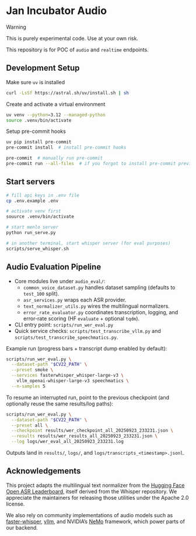 # Jan Incubator Audio

> [!WARNING]
> This is purely experimental code. Use at your own risk.
>

This repository is for POC of `audio` and `realtime` endpoints.

## Development Setup

Make sure `uv` is installed

```bash
curl -LsSf https://astral.sh/uv/install.sh | sh
```

Create and activate a virtual environment

```bash
uv venv --python=3.12 --managed-python
source .venv/bin/activate
```

Setup pre-commit hooks

```bash
uv pip install pre-commit
pre-commit install  # install pre-commit hooks

pre-commit  # manually run pre-commit
pre-commit run --all-files  # if you forgot to install pre-commit previously
```

## Start servers

```bash
# fill api keys in .env file
cp .env.example .env

# activate venv first
souurce .venv/bin/activate

# start menlo server
python run_serve.py

# in another terminal, start whisper server (for eval purposes)
scripts/serve_whisper.sh
```

## Audio Evaluation Pipeline

- Core modules live under `audio_eval/`:
  - `common_voice_dataset.py` handles dataset sampling (defaults to `test_100` split).
  - `asr_services.py` wraps each ASR provider.
  - `text_normalizer_utils.py` wires the multilingual normalizers.
  - `error_rate_evaluator.py` coordinates transcription, logging, and error-rate
    scoring (HF `evaluate` + optional `tqdm`).
- CLI entry point: `scripts/run_wer_eval.py`
- Quick service checks: `scripts/test_transcribe_vllm.py` and `scripts/test_transcribe_speechmatics.py`.

Example run (progress bars + transcript dump enabled by default):

```bash
scripts/run_wer_eval.py \
  --dataset-path "$CV22_PATH" \
  --preset smoke \
  --services fasterwhisper_whisper-large-v3 \
    vllm_openai-whisper-large-v3 speechmatics \
  --n-samples 5
```

To resume an interrupted run, point to the previous checkpoint (and optionally
reuse the same results/log paths):

```bash
scripts/run_wer_eval.py \
  --dataset-path "$CV22_PATH" \
  --preset all \
  --checkpoint results/wer_checkpoint_all_20250923_233231.json \
  --results results/wer_results_all_20250923_233231.json \
  --log logs/wer_eval_all_20250923_233231.log
```

Outputs land in `results/`, `logs/`, and `logs/transcripts_<timestamp>.jsonl`.

## Acknowledgements

This project adapts the multilingual text normalizer from the
[Hugging Face Open ASR Leaderboard](https://github.com/huggingface/open_asr_leaderboard),
itself derived from the Whisper repository. We appreciate the maintainers for releasing
those utilities under the Apache 2.0 license.

We also rely on community implementations of audio models such as
[faster-whisper](https://github.com/guillaumekln/faster-whisper),
[vllm](https://github.com/vllm-project/vllm), and NVIDIA’s
[NeMo](https://github.com/NVIDIA/NeMo) framework, which power parts of our backend.
